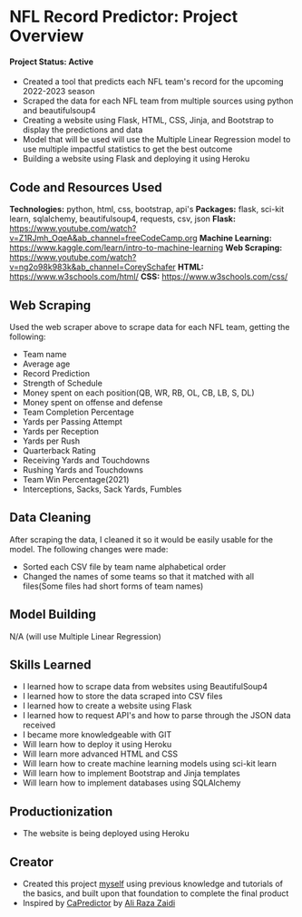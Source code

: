 # NFL Record Predictor: Project Overview 
#### Project Status: Active

* Created a tool that predicts each NFL team's record for the upcoming 2022-2023 season
* Scraped the data for each NFL team from multiple sources using python and beautifulsoup4
* Creating a website using Flask, HTML, CSS, Jinja, and Bootstrap to display the predictions and data
* Model that will be used will use the Multiple Linear Regression model to use multiple impactful statistics to get the best outcome
* Building a website using Flask and deploying it using Heroku

## Code and Resources Used 
**Technologies:** python, html, css, bootstrap, api's
**Packages:** flask, sci-kit learn, sqlalchemy, beautifulsoup4, requests, csv, json
**Flask:** https://www.youtube.com/watch?v=Z1RJmh_OqeA&ab_channel=freeCodeCamp.org
**Machine Learning:** https://www.kaggle.com/learn/intro-to-machine-learning
**Web Scraping:** https://www.youtube.com/watch?v=ng2o98k983k&ab_channel=CoreySchafer
**HTML:** https://www.w3schools.com/html/ 
**CSS:** https://www.w3schools.com/css/

## Web Scraping
Used the web scraper above to scrape data for each NFL team, getting the following:
* Team name
* Average age
* Record Prediction
* Strength of Schedule
* Money spent on each position(QB, WR, RB, OL, CB, LB, S, DL)
* Money spent on offense and defense
* Team Completion Percentage
* Yards per Passing Attempt
* Yards per Reception
* Yards per Rush
* Quarterback Rating
* Receiving Yards and Touchdowns
* Rushing Yards and Touchdowns
* Team Win Percentage(2021)
* Interceptions, Sacks, Sack Yards, Fumbles

## Data Cleaning
After scraping the data, I cleaned it so it would be easily usable for the model. The following changes were made:
* Sorted each CSV file by team name alphabetical order
* Changed the names of some teams so that it matched with all files(Some files had short forms of team names)

## Model Building
N/A (will use Multiple Linear Regression)

## Skills Learned
* I learned how to scrape data from websites using BeautifulSoup4
* I learned how to store the data scraped into CSV files
* I learned how to create a website using Flask
* I learned how to request API's and how to parse through the JSON data received
* I became more knowledgeable with GIT
* Will learn how to deploy it using Heroku
* Will learn more advanced HTML and CSS
* Will learn how to create machine learning models using sci-kit learn
* Will learn how to implement Bootstrap and Jinja templates
* Will learn how to implement databases using SQLAlchemy

## Productionization
* The website is being deployed using Heroku

## Creator
* Created this project [myself](https://github.com/asherk7) using previous knowledge and tutorials of the basics, and built upon that foundation to complete the final product
* Inspired by [CaPredictor](https://github.com/AliRZ-02/CaPredictor) by [Ali Raza Zaidi](https://github.com/AliRZ-02)
